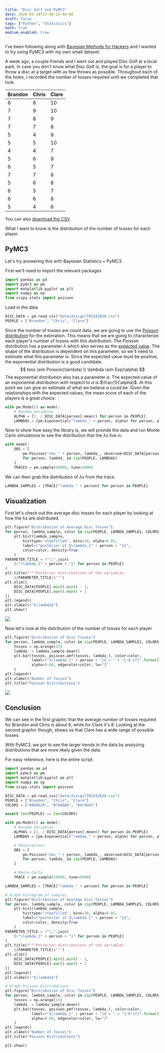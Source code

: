 ```yaml
---
title: "Disc Golf and PyMC3"
date: 2020-03-28T22:08:19-04:00
draft: false
tags: ["Python", "Statistics"]
math: true
medium_enabled: true
---
```


I've been following along with [Bayesian Methods for Hackers](https://github.com/CamDavidsonPilon/Probabilistic-Programming-and-Bayesian-Methods-for-Hackers/tree/master/) and I wanted to try using PyMC3 with my own small dataset.

A week ago, a couple friends and I went out and played Disc Golf at a local park. In case you don't know what Disc Golf is, the goal is for a player to throw a disc at a target with as few throws as possible. Throughout each of the *holes*, I recorded the number of tosses required until we completed that hole.

| Brandon | Chris | Clare |
| ------- | ----- | ----- |
|    6    |   8   |  10   |
|    7    |   9   |  10   |
|    7    |   8   |  9    |
|    7    |   7   |  8    |
|    5    |   4   |  9    |
|    5    |   5   |  10   |
|    4    |   4   |  7    |
|    5    |   6   |  9    |
|    6    |   5   |  7    |
|    7    |   7   |  8    |
|    5    |   6   |  8    |
|    6    |   5   |  7    |
|    6    |   6   |  8    |
|    5    |   4   |  6    |

You can also [download the CSV](/data/discgolf03242020.csv).

What I want to know is the distribution of the number of tosses for each player.

## PyMC3

Let's try answering this with Bayesian Statistics + PyMC3.

First we'll need to import the relevant packages

```python
import pandas as pd
import pymc3 as pm
import matplotlib.pyplot as plt
import numpy as np
from scipy.stats import poisson
```

Load in the data

```python
DISC_DATA = pd.read_csv("data/discgolf03242020.csv")
PEOPLE = ["Brandon", "Chris", "Clare"]
```

Since the number of tosses are count data, we are going to use the [Poisson distribution](https://en.wikipedia.org/wiki/Poisson_distribution) for the estimation. This means that we are going to characterize each player's number of tosses with this distribution. The Poisson distribution has a  parameter $\lambda$ which also serves as the [expected value](https://en.wikipedia.org/wiki/Expected_value). The shape of the distribution is dependent on this parameter, so we'll need to estimate what this parameter is. Since the expected value must be positive, the exponential distribution is a good candidate.
$$
toss \sim Poisson(\lambda) \\
\lambda \sim Exp(\alpha)
$$
The exponential distribution also has a parameter  $\alpha$.  The expected value of an exponential distribution with respect to $\alpha$ is $\frac{1}{\alpha}$. At this point we can give an estimate of what we believe $\alpha$ could be. Given the relationships with the expected values, the mean score of each of the players is a great choice.

```python
with pm.Model() as model:
    # Random Variables
    ALPHA = [1. / DISC_DATA[person].mean() for person in PEOPLE]
    LAMBDAS = [pm.Exponential("lambda_" + person, alpha) for person, alpha in zip(PEOPLE, ALPHAS)]
```

Now to show how easy the library is, we will provide the data and run Monte Carlo simulations to see the distribution that the $\lambda$s live in.

```python
with model:
    OBS = [
        pm.Poisson("obs_" + person, lambda_, observed=DISC_DATA[person])
        for person, lambda_ in zip(PEOPLE, LAMBDAS)
    ]
    TRACES = pm.sample(10000, tune=5000)
```

We can then grab the distribution of $\lambda$s from the trace.

```python
LAMBDA_SAMPLES = [TRACE["lambda_" + person] for person in PEOPLE]
```

## Visualization

First let's check out the average disc tosses for each player by looking at how the $\lambda$s are distributed.

```python
plt.figure("Distribution of Average Disc Tosses")
for person, lambda_sample, color in zip(PEOPLE, LAMBDA_SAMPLES, COLORS):
    plt.hist(lambda_sample,
        histtype='stepfilled', bins=30, alpha=0.85,
        label=r"posterior of $\lambda_{" + person + "}$",
        color=color, density=True
    )
PARAMETER_TITLE = r"\;".join(
    [r"\lambda_{" + person + "}" for person in PEOPLE]
)
plt.title(f"""Posterior distributions of the variables
    ${PARAMETER_TITLE}$""")
plt.xlim([
    DISC_DATA[PEOPLE].min().min() - 2, 
    DISC_DATA[PEOPLE].max().max() + 2
])
plt.legend()
plt.xlabel(r"$\lambda$")
plt.show()
```

![](/files/images/blog/2020032901.png)

Now let's look at the distribution of the number of tosses for each player

```python
plt.figure("Distribution of Disc Tosses")
for person, lambda_sample, color in zip(PEOPLE, LAMBDA_SAMPLES, COLORS):
    tosses = np.arange(15)
    lambda_ = lambda_sample.mean()
    plt.bar(tosses, poisson.pmf(tosses, lambda_), color=color,
            label=r"$\lambda_{" + person + "}$ = " + "{:0.1f}".format(lambda_),
            alpha=0.60, edgecolor=color, lw="3"
    )
plt.legend()
plt.xlabel("Number of Tosses")
plt.title("Poisson Distributions")
```

![](/files/images/blog/2020032902.png)

## Conclusion

We can see in the first graphic that the average number of tosses required for Brandon and Chris is about $6$, while for Clare it's $8$. Looking at the second graphic though, shows us that Clare has a wide range of possible tosses. 

With PyMC3, we got to see the larger trends in the data by analyzing distributions that are more likely given the data.

For easy reference, here is the entire script.

```python
import pandas as pd
import pymc3 as pm
import matplotlib.pyplot as plt
import numpy as np
from scipy.stats import poisson

DISC_DATA = pd.read_csv("data/discgolf03242020.csv")
PEOPLE = ["Brandon", "Chris", "Clare"]
COLORS = ["#A60628", "#7A68A6", "#4c9e65"]

assert len(PEOPLE) == len(COLORS)

with pm.Model() as model:
    # Random Variables
    ALPHAS = [1. / DISC_DATA[person].mean() for person in PEOPLE]
    LAMBDAS = [pm.Exponential("lambda_" + person, alpha) for person, alpha in zip(PEOPLE, ALPHAS)]

    # Observations
    OBS = [
        pm.Poisson("obs_" + person, lambda_, observed=DISC_DATA[person]) 
        for person, lambda_ in zip(PEOPLE, LAMBDAS)
    ]

    # Monte-Carlo
    TRACE = pm.sample(10000, tune=5000)

LAMBDA_SAMPLES = [TRACE["lambda_" + person] for person in PEOPLE]

# Graph histogram of samples
plt.figure("Distribution of Average Disc Tosses")
for person, lambda_sample, color in zip(PEOPLE, LAMBDA_SAMPLES, COLORS):
    plt.hist(lambda_sample,
        histtype='stepfilled', bins=30, alpha=0.85,
        label=r"posterior of $\lambda_{" + person + "}$",
        color=color, density=True
    )
PARAMETER_TITLE = r"\;".join(
    [r"\lambda_{" + person + "}" for person in PEOPLE]
)
plt.title(f"""Posterior distributions of the variables
    ${PARAMETER_TITLE}$""")
plt.xlim([
    DISC_DATA[PEOPLE].min().min() - 2, 
    DISC_DATA[PEOPLE].max().max() + 2
])
plt.legend()
plt.xlabel(r"$\lambda$")

# Graph Poisson Distributions
plt.figure("Distribution of Disc Tosses")
for person, lambda_sample, color in zip(PEOPLE, LAMBDA_SAMPLES, COLORS):
    tosses = np.arange(15)
    lambda_ = lambda_sample.mean()
    plt.bar(tosses, poisson.pmf(tosses, lambda_), color=color,
            label=r"$\lambda_{" + person + "}$ = " + "{:0.1f}".format(lambda_),
            alpha=0.60, edgecolor=color, lw="3"
    )
plt.legend()
plt.xlabel("Number of Tosses")
plt.title("Poisson Distributions")

plt.show()

```

